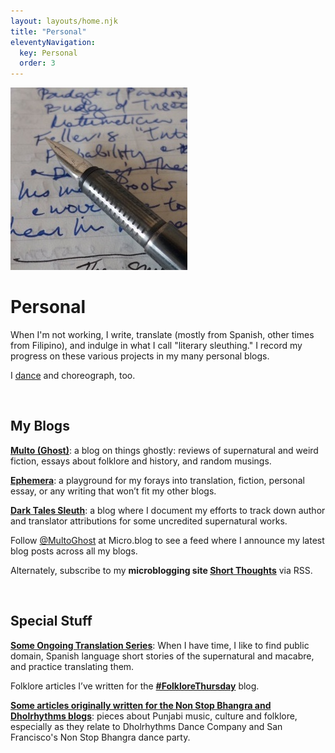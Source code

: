 ```yaml
---
layout: layouts/home.njk
title: "Personal"
eleventyNavigation:
  key: Personal
  order: 3
---
```


<div class="author_container">
    <img src="/img/pen-hero.jpg" alt="Fountain Pen">
    <h1>Personal</h1>
</div>


<div class="message-box">
    <p> When I'm not working, I write, translate (mostly from Spanish, other times from Filipino), and indulge in what I call "literary sleuthing." I record my progress on these various projects in my many personal blogs. 

   <p>I <a href="https://www.dholrhythms.com"/">dance</a> and choreograph, too.</p>

</div>

<br>

<div class="message-box">
<h2>My Blogs</h2>

<p><strong><a href="http://multoghost.wordpress.com/">Multo (Ghost)</a></strong>: a blog on things ghostly: reviews of supernatural and weird fiction, essays about folklore and history, and random musings.</p>

<p><strong><a href="https://exiw.wordpress.com">Ephemera</a></strong>:  a playground for my forays into translation, fiction, personal essay, or any writing that won’t fit my other blogs. </p>

[**Dark Tales Sleuth**](https://darktalessleuth.wordpress.com/): a blog where I document my efforts to track down author and translator attributions for some uncredited supernatural works.

 Follow [@MultoGhost](https://micro.blog/MultoGhost) at Micro.blog to see a feed where I announce my latest blog posts across all my blogs.
 
 Alternately, subscribe to my <strong>microblogging site [Short Thoughts](https://ninazumel.com/short_thoughts/)</strong> via RSS.

</div>

<br>

<div class="message-box">
<h2>Special Stuff</h2>

[**Some Ongoing Translation Series**](https://exiw.wordpress.com/translations/): When I have time, I like to find public domain, Spanish language short stories of the supernatural and macabre, and practice translating them.

<p>Folklore articles I’ve written for the <a href="http://folklorethursday.com/author/nina/"><strong>#FolkloreThursday</strong></a> blog.  </p>

<p><a href="https://exiw.wordpress.com/tag/punjab/"><strong>Some articles originally written for the Non Stop Bhangra and Dholrhythms blogs</strong></a>: pieces about Punjabi music, culture and folklore, especially as they relate to Dholrhythms Dance Company and San Francisco's Non Stop Bhangra dance party. </p>

</div>